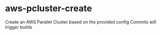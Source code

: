 # aws-pcluster-create
Create an AWS Parallel Cluster based on the provided config
Commits will trigger builds
